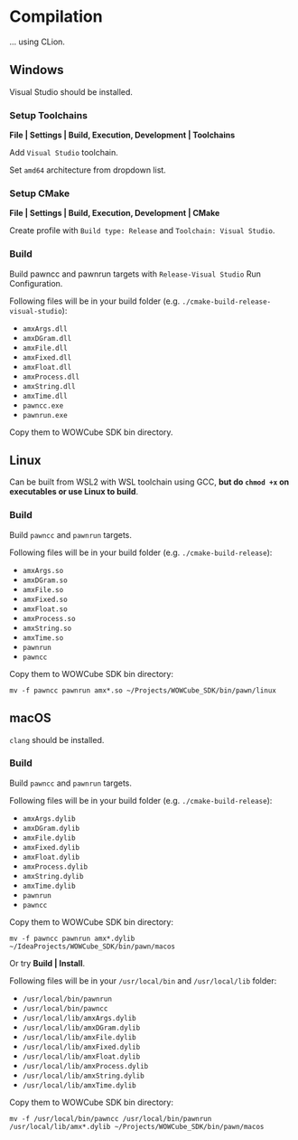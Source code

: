 # Compilation
... using CLion.


## Windows
Visual Studio should be installed.

### Setup Toolchains
**File | Settings | Build, Execution, Development | Toolchains**

Add `Visual Studio` toolchain.

Set `amd64` architecture from dropdown list.

### Setup CMake
**File | Settings | Build, Execution, Development | CMake**

Create profile with `Build type: Release` and `Toolchain: Visual Studio`.

### Build
Build pawncc and pawnrun targets with `Release-Visual Studio` Run Configuration.

Following files will be in your build folder (e.g. `./cmake-build-release-visual-studio`):
- `amxArgs.dll`
- `amxDGram.dll`
- `amxFile.dll`
- `amxFixed.dll`
- `amxFloat.dll`
- `amxProcess.dll`
- `amxString.dll`
- `amxTime.dll`
- `pawncc.exe`
- `pawnrun.exe`

Copy them to WOWCube SDK bin directory.

## Linux
Can be built from WSL2 with WSL toolchain using GCC, **but do `chmod +x` on executables or use Linux to build**.

### Build
Build `pawncc` and `pawnrun` targets.

Following files will be in your build folder (e.g. `./cmake-build-release`):
- `amxArgs.so`
- `amxDGram.so`
- `amxFile.so`
- `amxFixed.so`
- `amxFloat.so`
- `amxProcess.so`
- `amxString.so`
- `amxTime.so`
- `pawnrun`
- `pawncc`

Copy them to WOWCube SDK bin directory:
```
mv -f pawncc pawnrun amx*.so ~/Projects/WOWCube_SDK/bin/pawn/linux
```

## macOS
`clang` should be installed.

### Build

Build `pawncc` and `pawnrun` targets.

Following files will be in your build folder (e.g. `./cmake-build-release`):
- `amxArgs.dylib`
- `amxDGram.dylib`
- `amxFile.dylib`
- `amxFixed.dylib`
- `amxFloat.dylib`
- `amxProcess.dylib`
- `amxString.dylib`
- `amxTime.dylib`
- `pawnrun`
- `pawncc`

Copy them to WOWCube SDK bin directory:
```
mv -f pawncc pawnrun amx*.dylib ~/IdeaProjects/WOWCube_SDK/bin/pawn/macos
```

Or try **Build | Install**.

Following files will be in your `/usr/local/bin` and `/usr/local/lib` folder:
- `/usr/local/bin/pawnrun`
- `/usr/local/bin/pawncc`
- `/usr/local/lib/amxArgs.dylib`
- `/usr/local/lib/amxDGram.dylib`
- `/usr/local/lib/amxFile.dylib`
- `/usr/local/lib/amxFixed.dylib`
- `/usr/local/lib/amxFloat.dylib`
- `/usr/local/lib/amxProcess.dylib`
- `/usr/local/lib/amxString.dylib`
- `/usr/local/lib/amxTime.dylib`

Copy them to WOWCube SDK bin directory:
```
mv -f /usr/local/bin/pawncc /usr/local/bin/pawnrun /usr/local/lib/amx*.dylib ~/Projects/WOWCube_SDK/bin/pawn/macos
```
